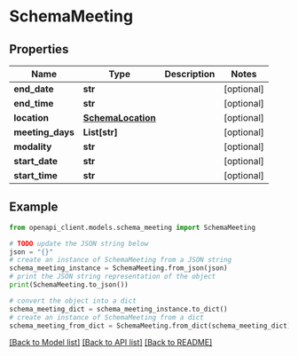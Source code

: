 # SchemaMeeting


## Properties

Name | Type | Description | Notes
------------ | ------------- | ------------- | -------------
**end_date** | **str** |  | [optional] 
**end_time** | **str** |  | [optional] 
**location** | [**SchemaLocation**](SchemaLocation.md) |  | [optional] 
**meeting_days** | **List[str]** |  | [optional] 
**modality** | **str** |  | [optional] 
**start_date** | **str** |  | [optional] 
**start_time** | **str** |  | [optional] 

## Example

```python
from openapi_client.models.schema_meeting import SchemaMeeting

# TODO update the JSON string below
json = "{}"
# create an instance of SchemaMeeting from a JSON string
schema_meeting_instance = SchemaMeeting.from_json(json)
# print the JSON string representation of the object
print(SchemaMeeting.to_json())

# convert the object into a dict
schema_meeting_dict = schema_meeting_instance.to_dict()
# create an instance of SchemaMeeting from a dict
schema_meeting_from_dict = SchemaMeeting.from_dict(schema_meeting_dict)
```
[[Back to Model list]](../README.md#documentation-for-models) [[Back to API list]](../README.md#documentation-for-api-endpoints) [[Back to README]](../README.md)


